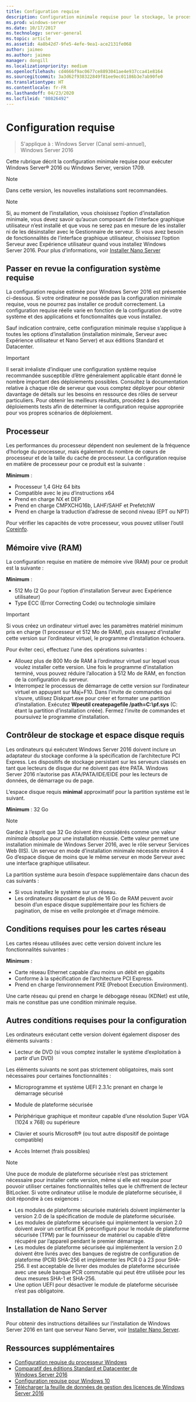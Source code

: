 ```yaml
---
title: Configuration requise
description: Configuration minimale requise pour le stockage, le processeur, le réseau, la mémoire et la RAM dans une nouvelle installation de chaque option d’installation.
ms.prod: windows-server
ms.date: 10/17/2017
ms.technology: server-general
ms.topic: article
ms.assetid: 4a8b42d7-9fe5-4efe-9ea1-ace2131fe068
author: jaimeo
ms.author: jaimeo
manager: dongill
ms.localizationpriority: medium
ms.openlocfilehash: cd4666f9ac0677ce8893041ae4e937cca41e8164
ms.sourcegitcommit: 3a3d62f938322849f81ee9ec01186b3e7ab90fe0
ms.translationtype: HT
ms.contentlocale: fr-FR
ms.lasthandoff: 04/23/2020
ms.locfileid: "80826492"
---
```

# <a name="system-requirements"></a>Configuration requise

>S'applique à : Windows Server (Canal semi-annuel), Windows Server 2016 

Cette rubrique décrit la configuration minimale requise pour exécuter Windows Server&reg; 2016 ou Windows Server, version 1709.

> [!NOTE]  
> Dans cette version, les nouvelles installations sont recommandées.  

> [!NOTE]  
> Si, au moment de l’installation, vous choisissez l’option d’installation minimale, vous devez savoir qu’aucun composant de l’interface graphique utilisateur n’est installé et que vous ne serez pas en mesure de les installer ni de les désinstaller avec le Gestionnaire de serveur. Si vous avez besoin de fonctionnalités de l’interface graphique utilisateur, choisissez l’option Serveur avec Expérience utilisateur quand vous installez Windows Server 2016. Pour plus d’informations, voir [Installer Nano Server](Getting-Started-with-Nano-Server.md)  


## <a name="review-system-requirements"></a>Passer en revue la configuration système requise  
La configuration requise estimée pour Windows Server 2016 est présentée ci-dessous. Si votre ordinateur ne possède pas la configuration minimale requise, vous ne pourrez pas installer ce produit correctement. La configuration requise réelle varie en fonction de la configuration de votre système et des applications et fonctionnalités que vous installez.

Sauf indication contraire, cette configuration minimale requise s’applique à toutes les options d’installation (installation minimale, Serveur avec Expérience utilisateur et Nano Server) et aux éditions Standard et Datacenter.  

> [!IMPORTANT]  
> Il serait irréaliste d’indiquer une configuration système requise recommandée susceptible d’être généralement applicable étant donné le nombre important des déploiements possibles. Consultez la documentation relative à chaque rôle de serveur que vous comptez déployer pour obtenir davantage de détails sur les besoins en ressource des rôles de serveur particuliers. Pour obtenir les meilleurs résultats, procédez à des déploiements tests afin de déterminer la configuration requise appropriée pour vos propres scénarios de déploiement.  


## <a name="processor"></a>Processeur  
Les performances du processeur dépendent non seulement de la fréquence d’horloge du processeur, mais également du nombre de cœurs de processeur et de la taille du cache de processeur. La configuration requise en matière de processeur pour ce produit est la suivante :  

**Minimum** :  
- Processeur 1,4 GHz 64 bits  
- Compatible avec le jeu d’instructions x64  
- Prend en charge NX et DEP  
- Prend en charge CMPXCHG16b, LAHF/SAHF et PrefetchW  
- Prend en charge la traduction d’adresse de second niveau (EPT ou NPT)  

Pour vérifier les capacités de votre processeur, vous pouvez utiliser l’outil [Coreinfo](https://technet.microsoft.com/sysinternals/cc835722.aspx).

## <a name="ram"></a>Mémoire vive (RAM)  
La configuration requise en matière de mémoire vive (RAM) pour ce produit est la suivante :  

**Minimum** :  
- 512 Mo (2 Go pour l’option d’installation Serveur avec Expérience utilisateur)
- Type ECC (Error Correcting Code) ou technologie similaire  

> [!IMPORTANT]  
> Si vous créez un ordinateur virtuel avec les paramètres matériel minimum pris en charge (1 processeur et 512 Mo de RAM), puis essayez d’installer cette version sur l’ordinateur virtuel, le programme d’installation échouera.  
>   
> Pour éviter ceci, effectuez l’une des opérations suivantes :  
>   
> -   Allouez plus de 800 Mo de RAM à l’ordinateur virtuel sur lequel vous voulez installer cette version. Une fois le programme d’installation terminé, vous pouvez réduire l’allocation à 512 Mo de RAM, en fonction de la configuration du serveur.  
> -   Interrompez le processus de démarrage de cette version sur l’ordinateur virtuel en appuyant sur Maj+F10. Dans l’invite de commandes qui s’ouvre, utilisez Diskpart.exe pour créer et formater une partition d’installation. Exécutez **Wpeutil createpagefile /path=C:\pf.sys** (C: étant la partition d’installation créée). Fermez l’invite de commandes et poursuivez le programme d’installation.  

## <a name="storage-controller-and-disk-space-requirements"></a>Contrôleur de stockage et espace disque requis  
Les ordinateurs qui exécutent Windows Server 2016 doivent inclure un adaptateur du stockage conforme à la spécification de l’architecture PCI Express. Les dispositifs de stockage persistant sur les serveurs classés en tant que lecteurs de disque dur ne doivent pas être PATA. Windows Server 2016 n’autorise pas ATA/PATA/IDE/EIDE pour les lecteurs de données, de démarrage ou de page.  

L’espace disque requis **minimal** approximatif pour la partition système est le suivant.  

**Minimum** : 32 Go  

> [!NOTE]
> Gardez à l’esprit que 32 Go doivent être considérés comme une valeur *minimale absolue* pour une installation réussie. Cette valeur permet une installation minimale de Windows Server 2016, avec le rôle serveur Services Web (IIS). Un serveur en mode d’installation minimale nécessite environ 4 Go d’espace disque de moins que le même serveur en mode Serveur avec une interface graphique utilisateur. 
> 
> La partition système aura besoin d’espace supplémentaire dans chacun des cas suivants :  
> 
> -   Si vous installez le système sur un réseau.  
> -   Les ordinateurs disposant de plus de 16 Go de RAM peuvent avoir besoin d’un espace disque supplémentaire pour les fichiers de pagination, de mise en veille prolongée et d’image mémoire.  

## <a name="network-adapter-requirements"></a>Conditions requises pour les cartes réseau  

Les cartes réseau utilisées avec cette version doivent inclure les fonctionnalités suivantes :  

**Minimum** :  
- Carte réseau Ethernet capable d’au moins un débit en gigabits  
- Conforme à la spécification de l’architecture PCI Express.  
- Prend en charge l’environnement PXE (Preboot Execution Environment).  

Une carte réseau qui prend en charge le débogage réseau (KDNet) est utile, mais ne constitue pas une condition minimale requise.   

## <a name="other-requirements"></a>Autres conditions requises pour la configuration  
Les ordinateurs exécutant cette version doivent également disposer des éléments suivants :  


-   Lecteur de DVD (si vous comptez installer le système d’exploitation à partir d’un DVD)  

Les éléments suivants ne sont pas strictement obligatoires, mais sont nécessaires pour certaines fonctionnalités :  

- Microprogramme et système UEFI 2.3.1c prenant en charge le démarrage sécurisé  
- Module de plateforme sécurisée  

-   Périphérique graphique et moniteur capable d’une résolution Super VGA (1024 x 768) ou supérieure  

-   Clavier et souris Microsoft&reg; (ou tout autre dispositif de pointage compatible)  

-   Accès Internet (frais possibles)  

> [!NOTE]  
> Une puce de module de plateforme sécurisée n’est pas strictement nécessaire pour installer cette version, même si elle est requise pour pouvoir utiliser certaines fonctionnalités telles que le chiffrement de lecteur BitLocker. Si votre ordinateur utilise le module de plateforme sécurisée, il doit répondre à ces exigences :  
>  
> - Les modules de plateforme sécurisée matériels doivent implémenter la version 2.0 de la spécification de module de plateforme sécurisée.  
> - Les modules de plateforme sécurisée qui implémentent la version 2.0 doivent avoir un certificat EK préconfiguré pour le module de plateforme sécurisée (TPM) par le fournisseur de matériel ou capable d’être récupéré par l’appareil pendant le premier démarrage.  
> - Les modules de plateforme sécurisée qui implémentent la version 2.0 doivent être livrés avec des banques de registre de configuration de plateforme (PCR) SHA-256 et implémenter les PCR 0 à 23 pour SHA-256. Il est acceptable de livrer des modules de plateforme sécurisée avec une seule banque PCR commutable qui peut être utilisée pour les deux mesures SHA-1 et SHA-256.  
> - Une option UEFI pour désactiver le module de plateforme sécurisée n’est pas obligatoire.  

## <a name="installation-of-nano-server"></a>Installation de Nano Server  
Pour obtenir des instructions détaillées sur l’installation de Windows Server 2016 en tant que serveur Nano Server, voir [Installer Nano Server](Getting-Started-with-Nano-Server.md).

## <a name="additional-resources"></a>Ressources supplémentaires
- [Configuration requise du processeur Windows](https://docs.microsoft.com/windows-hardware/design/minimum/windows-processor-requirements)
- [Comparatif des éditions Standard et Datacenter de Windows Server 2016](https://docs.microsoft.com/windows-server/get-started/2016-edition-comparison)
- [Configuration requise pour Windows 10](https://www.microsoft.com/windows/windows-10-specifications#system-specifications)
- [Télécharger la feuille de données de gestion des licences de Windows Server 2016](https://download.microsoft.com/download/7/2/9/7290EA05-DC56-4BED-9400-138C5701F174/WS2016LicensingDatasheet.pdf)
